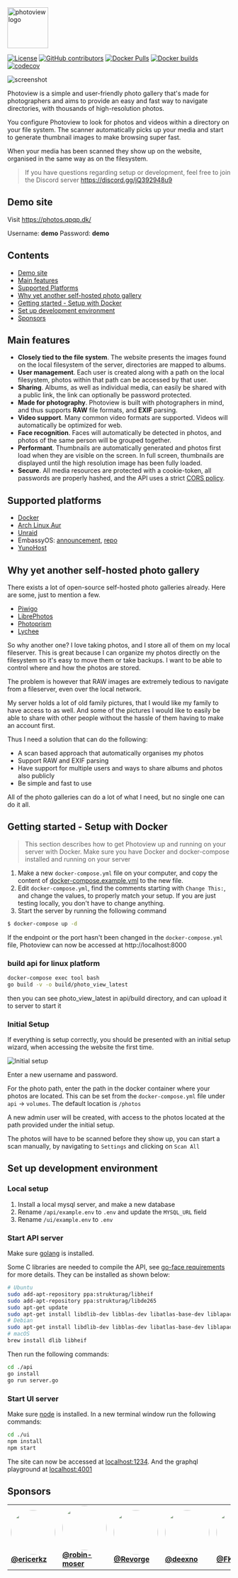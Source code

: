 <img src="./screenshots/photoview-logo.svg" height="92px" alt="photoview logo" />

[![License](https://img.shields.io/github/license/viktorstrate/photoview)](./LICENSE.md)
[![GitHub contributors](https://img.shields.io/github/contributors/viktorstrate/photoview)](https://github.com/viktorstrate/photoview/graphs/contributors)
[![Docker Pulls](https://img.shields.io/docker/pulls/viktorstrate/photoview)](https://hub.docker.com/r/viktorstrate/photoview)
[![Docker builds](https://github.com/photoview/photoview/actions/workflows/build.yml/badge.svg?branch=master)](https://github.com/photoview/photoview/actions/workflows/build.yml)
[![codecov](https://codecov.io/gh/photoview/photoview/branch/master/graph/badge.svg?token=AATZKC93F7)](https://codecov.io/gh/photoview/photoview)

![screenshot](./screenshots/timeline.png)

Photoview is a simple and user-friendly photo gallery that's made for photographers and aims to provide an easy and fast way to navigate directories, with thousands of high-resolution photos.

You configure Photoview to look for photos and videos within a directory on your file system. The scanner automatically picks up your media and start to generate thumbnail images to make browsing super fast.

When your media has been scanned they show up on the website, organised in the same way as on the filesystem.

> If you have questions regarding setup or development,
feel free to join the Discord server https://discord.gg/jQ392948u9

## Demo site

Visit https://photos.qpqp.dk/

Username: **demo**
Password: **demo**

## Contents

- [Demo site](#demo-site)
- [Main features](#main-features)
- [Supported Platforms](#supported-platforms)
- [Why yet another self-hosted photo gallery](#why-yet-another-self-hosted-photo-gallery)
- [Getting started - Setup with Docker](#getting-started---setup-with-docker)
- [Set up development environment](#setup-development-environment)
- [Sponsors](#sponsors)

## Main features

- **Closely tied to the file system**. The website presents the images found on the local filesystem of the server, directories are mapped to albums.
- **User management**. Each user is created along with a path on the local filesystem, photos within that path can be accessed by that user.
- **Sharing**. Albums, as well as individual media, can easily be shared with a public link, the link can optionally be password protected.
- **Made for photography**. Photoview is built with photographers in mind, and thus supports **RAW** file formats, and **EXIF** parsing.
- **Video support**. Many common video formats are supported. Videos will automatically be optimized for web.
- **Face recognition**. Faces will automatically be detected in photos, and photos of the same person will be grouped together.
- **Performant**. Thumbnails are automatically generated and photos first load when they are visible on the screen. In full screen, thumbnails are displayed until the high resolution image has been fully loaded.
- **Secure**. All media resources are protected with a cookie-token, all passwords are properly hashed, and the API uses a strict [CORS policy](https://developer.mozilla.org/en-US/docs/Web/HTTP/CORS).

## Supported platforms

- [Docker](https://hub.docker.com/r/viktorstrate/photoview/)
- [Arch Linux Aur](https://aur.archlinux.org/packages/photoview)
- [Unraid](https://forums.unraid.net/topic/103028-support-photoview-corneliousjd-repo/)
- EmbassyOS: [announcement](https://start9labs.medium.com/new-service-photoview-72ee681b2ff0), [repo](https://github.com/Start9Labs/embassyos-photoview-wrapper)
- [YunoHost](https://github.com/YunoHost-Apps/photoview_ynh)

## Why yet another self-hosted photo gallery

There exists a lot of open-source self-hosted photo galleries already. Here are some, just to mention a few.

- [Piwigo](https://github.com/Piwigo/Piwigo)
- [LibrePhotos](https://github.com/LibrePhotos/librephotos)
- [Photoprism](https://github.com/photoprism/photoprism)
- [Lychee](https://github.com/LycheeOrg/Lychee)

So why another one?
I love taking photos, and I store all of them on my local fileserver.
This is great because I can organize my photos directly on the filesystem so it's easy to move them or take backups. I want to be able to control where and how the photos are stored.

The problem is however that RAW images are extremely tedious to navigate from a fileserver, even over the local network.

My server holds a lot of old family pictures, that I would like my family to have access to as well.
And some of the pictures I would like to easily be able to share with other people without the hassle of them having to make an account first.

Thus I need a solution that can do the following:

- A scan based approach that automatically organises my photos
- Support RAW and EXIF parsing
- Have support for multiple users and ways to share albums and photos also publicly
- Be simple and fast to use

All of the photo galleries can do a lot of what I need, but no single one can do it all.

## Getting started - Setup with Docker

> This section describes how to get Photoview up and running on your server with Docker.
> Make sure you have Docker and docker-compose installed and running on your server

1. Make a new `docker-compose.yml` file on your computer, and copy the content of [docker-compose.example.yml](/docker-compose.example.yml) to the new file.
2. Edit `docker-compose.yml`, find the comments starting with `Change This:`, and change the values, to properly match your setup. If you are just testing locally, you don't have to change anything.
3. Start the server by running the following command

```bash
$ docker-compose up -d
```

If the endpoint or the port hasn't been changed in the `docker-compose.yml` file, Photoview can now be accessed at http://localhost:8000

### build api for linux platform

```bash
docker-compose exec tool bash
go build -v -o build/photo_view_latest
```

then you can see photo_view_latest in api/build directory, and can upload it to server to start it

### Initial Setup

If everything is setup correctly, you should be presented with an initial setup wizard, when accessing the website the first time.

![Initial setup](./screenshots/initial-setup.png)

Enter a new username and password.

For the photo path, enter the path in the docker container where your photos are located.
This can be set from the `docker-compose.yml` file under `api` -> `volumes`.
The default location is `/photos`

A new admin user will be created, with access to the photos located at the path provided under the initial setup.

The photos will have to be scanned before they show up, you can start a scan manually, by navigating to `Settings` and clicking on `Scan All`

## Set up development environment

### Local setup

1. Install a local mysql server, and make a new database
2. Rename `/api/example.env` to `.env` and update the `MYSQL_URL` field
3. Rename `/ui/example.env` to `.env`

### Start API server

Make sure [golang](https://golang.org/) is installed.

Some C libraries are needed to compile the API, see [go-face requirements](https://github.com/Kagami/go-face#requirements) for more details.
They can be installed as shown below:

```sh
# Ubuntu
sudo add-apt-repository ppa:strukturag/libheif
sudo add-apt-repository ppa:strukturag/libde265
sudo apt-get update
sudo apt-get install libdlib-dev libblas-dev libatlas-base-dev liblapack-dev libjpeg-turbo8-dev libheif-dev
# Debian
sudo apt-get install libdlib-dev libblas-dev libatlas-base-dev liblapack-dev libjpeg62-turbo-dev libheif-dev
# macOS
brew install dlib libheif

```

Then run the following commands:

```bash
cd ./api
go install
go run server.go
```

### Start UI server

Make sure [node](https://nodejs.org/en/) is installed.
In a new terminal window run the following commands:

```bash
cd ./ui
npm install
npm start
```

The site can now be accessed at [localhost:1234](http://localhost:1234).
And the graphql playground at [localhost:4001](http://localhost:4001)

## Sponsors

<table>
<tr>
  <td>
    <a href="https://github.com/ericerkz">
      <img src="https://avatars.githubusercontent.com/u/79728329?v=4" height="auto" width="100" style="border-radius:50%"><br/>
      <b>@ericerkz</b>
    </a>
  </td>
  <td>
    <a href="https://github.com/robin-moser">
      <img src="https://avatars.githubusercontent.com/u/26254821?v=4" height="auto" width="100" style="border-radius:50%"><br/>
      <b>@robin-moser</b>
    </a>
  </td>
  <td>
    <a href="https://github.com/Revorge">
      <img src="https://avatars.githubusercontent.com/u/32901816?v=4" height="auto" width="100" style="border-radius:50%"><br/>
      <b>@Revorge</b>
    </a>
  </td>
  <td>
    <a href="https://github.com/deexno">
      <img src="https://avatars.githubusercontent.com/u/50229919?v=4" height="auto" width="100" style="border-radius:50%"><br/>
      <b>@deexno</b>
    </a>
  </td>
  <td>
    <a href="https://github.com/FKrauss">
      <img src="https://avatars.githubusercontent.com/u/4820683?v=4" height="auto" width="100" style="border-radius:50%"><br/>
      <b>@FKrauss</b>
    </a>
  </td>
  <td>
    <a href="https://github.com/jupblb">
      <img src="https://avatars.githubusercontent.com/u/3370617?v=4" height="auto" width="100" style="border-radius:50%"><br/>
      <b>@jupblb</b>
    </a>
  </td>
</table>
